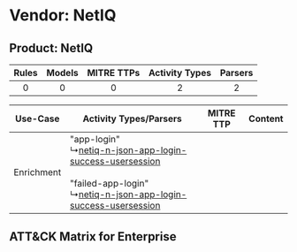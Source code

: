 Vendor: NetIQ
=============
Product: NetIQ
--------------
| Rules | Models | MITRE TTPs | Activity Types | Parsers |
|:-----:|:------:|:----------:|:--------------:|:-------:|
|   0   |   0    |     0      |       2        |    2    |

|  Use-Case  | Activity Types/Parsers    | MITRE TTP | Content    |
|:----------:| ---- | --------- | ---- |
| Enrichment |  "app-login"<br> ↳[netiq-n-json-app-login-success-usersession](Ps/pC_netiqnjsonapploginsuccessusersession.md)<br><br> "failed-app-login"<br> ↳[netiq-n-json-app-login-success-usersession](Ps/pC_netiqnjsonapploginsuccessusersession.md)<br> |    | [](RM/r_m_netiq_netiq_Enrichment.md) |

ATT&CK Matrix for Enterprise
----------------------------
